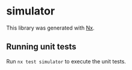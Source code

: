 # simulator

This library was generated with [Nx](https://nx.dev).

## Running unit tests

Run `nx test simulator` to execute the unit tests.
